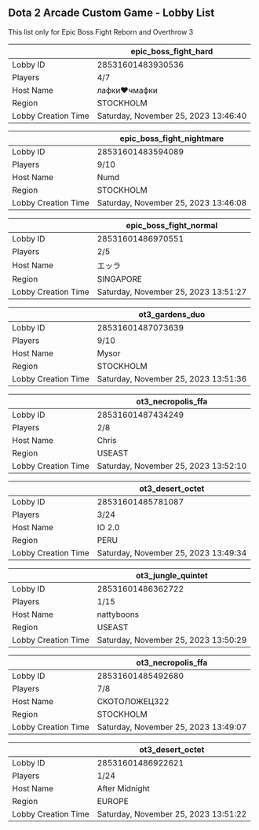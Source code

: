 ## Dota 2 Arcade Custom Game - Lobby List

This list only for Epic Boss Fight Reborn and Overthrow 3

|  | epic_boss_fight_hard |
| ------ | ------ |
| Lobby ID | 28531601483930536 |
| Players | 4/7 |
| Host Name | лафки❤чмафки |
| Region | STOCKHOLM |
| Lobby Creation Time | Saturday, November 25, 2023 13:46:40 |


|  | epic_boss_fight_nightmare |
| ------ | ------ |
| Lobby ID | 28531601483594089 |
| Players | 9/10 |
| Host Name | Numd |
| Region | STOCKHOLM |
| Lobby Creation Time | Saturday, November 25, 2023 13:46:08 |


|  | epic_boss_fight_normal |
| ------ | ------ |
| Lobby ID | 28531601486970551 |
| Players | 2/5 |
| Host Name | エッラ |
| Region | SINGAPORE |
| Lobby Creation Time | Saturday, November 25, 2023 13:51:27 |


|  | ot3_gardens_duo |
| ------ | ------ |
| Lobby ID | 28531601487073639 |
| Players | 9/10 |
| Host Name | Mysor |
| Region | STOCKHOLM |
| Lobby Creation Time | Saturday, November 25, 2023 13:51:36 |


|  | ot3_necropolis_ffa |
| ------ | ------ |
| Lobby ID | 28531601487434249 |
| Players | 2/8 |
| Host Name | Chris |
| Region | USEAST |
| Lobby Creation Time | Saturday, November 25, 2023 13:52:10 |


|  | ot3_desert_octet |
| ------ | ------ |
| Lobby ID | 28531601485781087 |
| Players | 3/24 |
| Host Name | IO 2.0 |
| Region | PERU |
| Lobby Creation Time | Saturday, November 25, 2023 13:49:34 |


|  | ot3_jungle_quintet |
| ------ | ------ |
| Lobby ID | 28531601486362722 |
| Players | 1/15 |
| Host Name | nattyboons |
| Region | USEAST |
| Lobby Creation Time | Saturday, November 25, 2023 13:50:29 |


|  | ot3_necropolis_ffa |
| ------ | ------ |
| Lobby ID | 28531601485492680 |
| Players | 7/8 |
| Host Name | СКОТОЛОЖЕЦ322 |
| Region | STOCKHOLM |
| Lobby Creation Time | Saturday, November 25, 2023 13:49:07 |


|  | ot3_desert_octet |
| ------ | ------ |
| Lobby ID | 28531601486922621 |
| Players | 1/24 |
| Host Name | After Midnight |
| Region | EUROPE |
| Lobby Creation Time | Saturday, November 25, 2023 13:51:22 |


